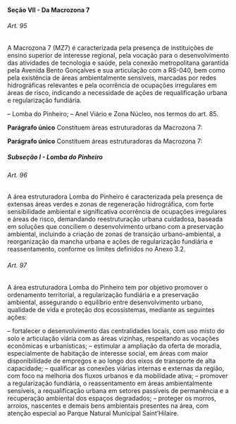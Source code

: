 
#### Seção VII - Da Macrozona 7

###### Art. 95
A Macrozona 7 (MZ7) é caracterizada pela presença de instituições de ensino superior de interesse regional, pela vocação para o desenvolvimento das atividades de tecnologia e saúde, pela conexão metropolitana garantida pela Avenida Bento Gonçalves e sua articulação com a RS-040, bem como pela existência de áreas ambientalmente sensíveis, marcadas por redes hidrográficas relevantes e pela ocorrência de ocupações irregulares em áreas de risco, indicando a necessidade de ações de requalificação urbana e regularização fundiária.

– Lomba do Pinheiro;
– Anel Viário e Zona Núcleo, nos termos do art. 85.

**Parágrafo único** Constituem áreas estruturadoras da Macrozona 7:

**Parágrafo único** Constituem áreas estruturadoras da Macrozona 7:

##### Subseção I - Lomba do Pinheiro

###### Art. 96
A área estruturadora Lomba do Pinheiro é caracterizada pela presença de extensas áreas verdes e zonas de regeneração hidrográfica, com forte sensibilidade ambiental e significativa ocorrência de ocupações irregulares e áreas de risco, demandando reestruturação urbana cuidadosa, baseada em soluções que conciliem o desenvolvimento urbano com a preservação ambiental, incluindo a criação de zonas de transição urbano-ambiental, a reorganização da mancha urbana e ações de regularização fundiária e reassentamento, conforme os limites definidos no Anexo 3.2.

###### Art. 97
A área estruturadora Lomba do Pinheiro tem por objetivo promover o ordenamento territorial, a regularização fundiária e a preservação ambiental, assegurando o equilíbrio entre desenvolvimento urbano, qualidade de vida e proteção dos ecossistemas, mediante as seguintes ações:

– fortalecer o desenvolvimento das centralidades locais, com uso misto do solo e articulação viária com as áreas vizinhas, respeitando as vocações econômicas e urbanísticas;
– estimular a ampliação da oferta de moradia, especialmente de habitação de interesse social, em áreas com maior disponibilidade de empregos e ao longo dos eixos de transporte de alta capacidade;
– qualificar as conexões viárias internas e externas da região, com foco na melhoria dos fluxos urbanos e da mobilidade ativa;
– promover a regularização fundiária, o reassentamento em áreas ambientalmente sensíveis, a requalificação urbana em setores passíveis de permanência e a recuperação ambiental dos espaços degradados;
– proteger os morros, arroios, nascentes e demais bens ambientais presentes na área, com atenção especial ao Parque Natural Municipal Saint’Hilaire.

